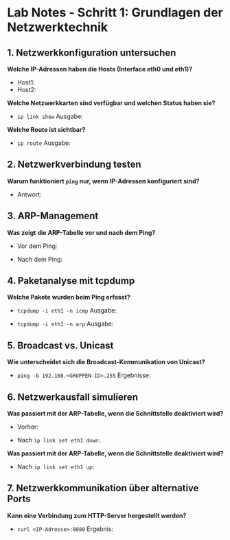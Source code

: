 # Lab Notes - Schritt 1: Grundlagen der Netzwerktechnik

## 1. Netzwerkkonfiguration untersuchen
**Welche IP-Adressen haben die Hosts (Interface eth0 und eth1)?**

- Host1: 
- Host2:

**Welche Netzwerkkarten sind verfügbar und welchen Status haben sie?**

- `ip link show` Ausgabe:

**Welche Route ist sichtbar?**

- `ip route` Ausgabe:

## 2. Netzwerkverbindung testen

**Warum funktioniert `ping` nur, wenn IP-Adressen konfiguriert sind?**

- Antwort:

## 3. ARP-Management
**Was zeigt die ARP-Tabelle vor und nach dem Ping?**

- Vor dem Ping:

- Nach dem Ping:


## 4. Paketanalyse mit tcpdump
**Welche Pakete wurden beim Ping erfasst?**

- `tcpdump -i eth1 -n icmp` Ausgabe:

- `tcpdump -i eth1 -n arp` Ausgabe:

## 5. Broadcast vs. Unicast
**Wie unterscheidet sich die Broadcast-Kommunikation von Unicast?**

- `ping -b 192.168.<GRUPPEN-ID>.255` Ergebnisse:


## 6. Netzwerkausfall simulieren
**Was passiert mit der ARP-Tabelle, wenn die Schnittstelle deaktiviert wird?**

- Vorher:

- Nach `ip link set eth1 down`:

**Was passiert mit der ARP-Tabelle, wenn die Schnittstelle deaktiviert wird?**

- Nach `ip link set eth1 up`: 

## 7. Netzwerkkommunikation über alternative Ports
**Kann eine Verbindung zum HTTP-Server hergestellt werden?**

- `curl <IP-Adresse>:8080` Ergebnis:

